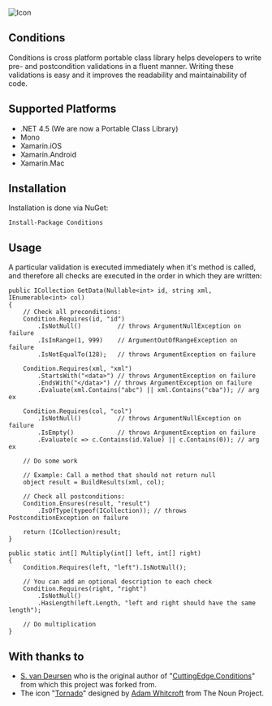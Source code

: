 ![Icon](https://i.imgur.com/XSacNPD.png?2)
## Conditions

Conditions is cross platform portable class library helps developers to write pre- and postcondition validations in a fluent manner. Writing these validations is easy and it improves the readability and maintainability of code.

## Supported Platforms
* .NET 4.5 (We are now a Portable Class Library)
* Mono 
* Xamarin.iOS
* Xamarin.Android
* Xamarin.Mac

## Installation

Installation is done via NuGet:

    Install-Package Conditions

## Usage

A particular validation is executed immediately when it's method is called, and therefore all checks are executed in the order in which they are written:

    public ICollection GetData(Nullable<int> id, string xml, IEnumerable<int> col)
    {
        // Check all preconditions:
        Condition.Requires(id, "id")
            .IsNotNull()          // throws ArgumentNullException on failure
            .IsInRange(1, 999)    // ArgumentOutOfRangeException on failure
            .IsNotEqualTo(128);   // throws ArgumentException on failure

        Condition.Requires(xml, "xml")
            .StartsWith("<data>") // throws ArgumentException on failure
            .EndsWith("</data>") // throws ArgumentException on failure
            .Evaluate(xml.Contains("abc") || xml.Contains("cba")); // arg ex

        Condition.Requires(col, "col")
            .IsNotNull()          // throws ArgumentNullException on failure
            .IsEmpty()            // throws ArgumentException on failure
            .Evaluate(c => c.Contains(id.Value) || c.Contains(0)); // arg ex

        // Do some work

        // Example: Call a method that should not return null
        object result = BuildResults(xml, col);

        // Check all postconditions:
        Condition.Ensures(result, "result")
            .IsOfType(typeof(ICollection)); // throws PostconditionException on failure

        return (ICollection)result;
    }
        
    public static int[] Multiply(int[] left, int[] right)
    {
        Condition.Requires(left, "left").IsNotNull();
        
        // You can add an optional description to each check
        Condition.Requires(right, "right")
            .IsNotNull()
            .HasLength(left.Length, "left and right should have the same length");
        
        // Do multiplication
    }
## With thanks to
* <a href="http://www.cuttingedge.it/">S. van Deursen</a> who is the original author of "<a href="https://conditions.codeplex.com/">CuttingEdge.Conditions</a>" from which this project was forked from.
* The icon "<a href="http://thenounproject.com/term/tornado/2706/" target="_blank">Tornado</a>" designed by <a href="http://thenounproject.com/adamwhitcroft/" target="_blank">Adam Whitcroft</a> from The Noun Project.
